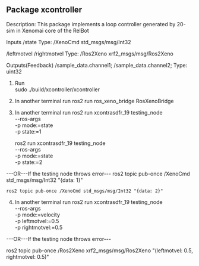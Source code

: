 Package xcontroller
-----------------------------------------------
Description: This package implements a loop controller generated by 20-sim in Xenomai core of the RelBot

Inputs
/state
Type: /XenoCmd std_msgs/msg/Int32

/leftmotvel /rightmotvel
Type: /Ros2Xeno xrf2_msgs/msg/Ros2Xeno 

Outputs(Feedback)
/sample_data.channel1;
/sample_data.channel2;
Type: uint32

1. Run    
    sudo ./build/xcontroller/xcontroller

2. In another terminal run 
    ros2 run ros_xeno_bridge RosXenoBridge

3. In another terminal run 
    ros2 run xcontrasdfr_19 testing_node \
  --ros-args \
  -p mode:=state \
  -p state:=1

    ros2 run xcontrasdfr_19 testing_node \
  --ros-args \
  -p mode:=state \
  -p state:=2

---OR---If the testing node throws error---
    ros2 topic pub-once /XenoCmd std_msgs/msg/Int32 "{data: 1}"

    ros2 topic pub-once /XenoCmd std_msgs/msg/Int32 "{data: 2}"

4. In another terminal run 
    ros2 run xcontrasdfr_19 testing_node \
  --ros-args \
  -p mode:=velocity \
  -p leftmotvel:=0.5 \
  -p rightmotvel:=0.5

  ---OR---If the testing node throws error---

  ros2 topic pub-once /Ros2Xeno xrf2_msgs/msg/Ros2Xeno "(leftmotvel: 0.5, rightmotvel: 0.5)"